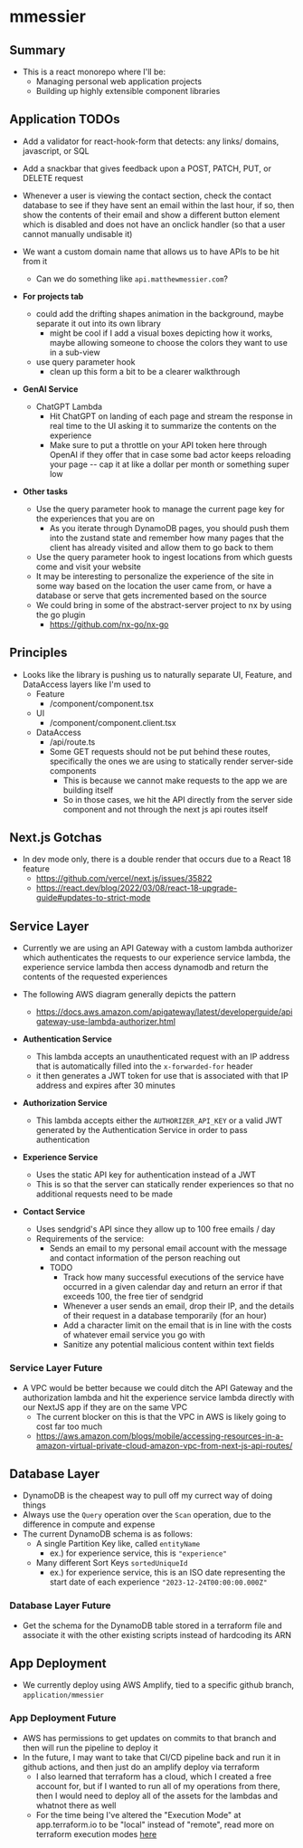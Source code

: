 # mmessier

## Summary

- This is a react monorepo where I'll be:
  - Managing personal web application projects
  - Building up highly extensible component libraries

## Application TODOs

- Add a validator for react-hook-form that detects: any links/ domains, javascript, or SQL
- Add a snackbar that gives feedback upon a POST, PATCH, PUT, or DELETE request
- Whenever a user is viewing the contact section, check the contact database to see if they have sent an email within the last hour, if so, then show the contents of their email and show a different button element which is disabled and does not have an onclick handler (so that a user cannot manually undisable it)
- We want a custom domain name that allows us to have APIs to be hit from it

  - Can we do something like `api.matthewmessier.com`?

- **For projects tab**

  - could add the drifting shapes animation in the background, maybe separate it out into its own library
    - might be cool if I add a visual boxes depicting how it works, maybe allowing someone to choose the colors they want to use in a sub-view
  - use query parameter hook
    - clean up this form a bit to be a clearer walkthrough

- **GenAI Service**

  - ChatGPT Lambda
    - Hit ChatGPT on landing of each page and stream the response in real time to the UI asking it to summarize the contents on the experience
    - Make sure to put a throttle on your API token here through OpenAI if they offer that in case some bad actor keeps reloading your page -- cap it at like a dollar per month or something super low

- **Other tasks**
  - Use the query parameter hook to manage the current page key for the experiences that you are on
    - As you iterate through DynamoDB pages, you should push them into the zustand state and remember how many pages that the client has already visited and allow them to go back to them
  - Use the query parameter hook to ingest locations from which guests come and visit your website
  - It may be interesting to personalize the experience of the site in some way based on the location the user came from, or have a database or serve that gets incremented based on the source
  - We could bring in some of the abstract-server project to nx by using the go plugin
    - https://github.com/nx-go/nx-go

## Principles

- Looks like the library is pushing us to naturally separate UI, Feature, and DataAccess layers like I'm used to
  - Feature
    - /component/component.tsx
  - UI
    - /component/component.client.tsx
  - DataAccess
    - /api/route.ts
    - Some GET requests should not be put behind these routes, specifically the ones we are using to statically render server-side components
      - This is because we cannot make requests to the app we are building itself
      - So in those cases, we hit the API directly from the server side component and not through the next js api routes itself

## Next.js Gotchas

- In dev mode only, there is a double render that occurs due to a React 18 feature
  - https://github.com/vercel/next.js/issues/35822
  - https://react.dev/blog/2022/03/08/react-18-upgrade-guide#updates-to-strict-mode

## Service Layer

- Currently we are using an API Gateway with a custom lambda authorizer which authenticates the requests to our experience service lambda, the experience service lambda then access dynamodb and return the contents of the requested experiences
- The following AWS diagram generally depicts the pattern

  - https://docs.aws.amazon.com/apigateway/latest/developerguide/apigateway-use-lambda-authorizer.html

- **Authentication Service**

  - This lambda accepts an unauthenticated request with an IP address that is automatically filled into the `x-forwarded-for` header
  - it then generates a JWT token for use that is associated with that IP address and expires after 30 minutes

- **Authorization Service**

  - This lambda accepts either the `AUTHORIZER_API_KEY` or a valid JWT generated by the Authentication Service in order to pass authentication

- **Experience Service**

  - Uses the static API key for authentication instead of a JWT
  - This is so that the server can statically render experiences so that no additional requests need to be made

- **Contact Service**

  - Uses sendgrid's API since they allow up to 100 free emails / day
  - Requirements of the service:
    - Sends an email to my personal email account with the message and contact information of the person reaching out
    - TODO
      - Track how many successful executions of the service have occurred in a given calendar day and return an error if that exceeds 100, the free tier of sendgrid
      - Whenever a user sends an email, drop their IP, and the details of their request in a database temporarily (for an hour)
      - Add a character limit on the email that is in line with the costs of whatever email service you go with
      - Sanitize any potential malicious content within text fields

### Service Layer Future

- A VPC would be better because we could ditch the API Gateway and the authorization lambda and hit the experience service lambda directly with our NextJS app if they are on the same VPC
  - The current blocker on this is that the VPC in AWS is likely going to cost far too much
  - https://aws.amazon.com/blogs/mobile/accessing-resources-in-a-amazon-virtual-private-cloud-amazon-vpc-from-next-js-api-routes/

## Database Layer

- DynamoDB is the cheapest way to pull off my currect way of doing things
- Always use the `Query` operation over the `Scan` operation, due to the difference in compute and expense
- The current DynamoDB schema is as follows:
  - A single Partition Key like, called `entityName`
    - ex.) for experience service, this is `"experience"`
  - Many different Sort Keys `sortedUniqueId`
    - ex.) for experience service, this is an ISO date representing the start date of each experience `"2023-12-24T00:00:00.000Z"`

### Database Layer Future

- Get the schema for the DynamoDB table stored in a terraform file and associate it with the other existing scripts instead of hardcoding its ARN

## App Deployment

- We currently deploy using AWS Amplify, tied to a specific github branch, `application/mmessier`

### App Deployment Future

- AWS has permissions to get updates on commits to that branch and then will run the pipeline to deploy it
- In the future, I may want to take that CI/CD pipeline back and run it in github actions, and then just do an amplify deploy via terraform
  - I also learned that terraform has a cloud, which I created a free account for, but if I wanted to run all of my operations from there, then I would need to deploy all of the assets for the lambdas and whatnot there as well
  - For the time being I've altered the "Execution Mode" at app.terraform.io to be "local" instead of "remote", read more on terraform execution modes [here](https://developer.hashicorp.com/terraform/cloud-docs/run/remote-operations#remote-operations-1)

